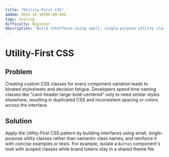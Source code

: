 ```yaml
---
title: "Utility-First CSS"
added: 2025-10-10T00:00:00Z
tags: Styling
difficulty: Beginner
description: "Build interfaces using small, single-purpose utility classes rather than semantic class names."
---
```

# Utility-First CSS

## Problem

Creating custom CSS classes for every component variation leads to bloated stylesheets and decision fatigue. Developers spend time naming classes like "card-header-large-bold-centered" only to need similar styles elsewhere, resulting in duplicated CSS and inconsistent spacing or colors across the interface.

## Solution

Apply the Utility-First CSS pattern by building interfaces using small, single-purpose utility classes rather than semantic class names, and reinforce it with concise examples or tests. For example, isolate a `Button` component's look with scoped classes while brand tokens stay in a shared theme file.
